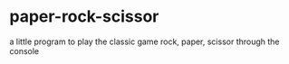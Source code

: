 # paper-rock-scissor
a little program to play the classic game rock, paper, scissor through the console 
